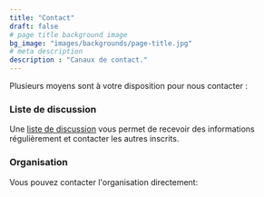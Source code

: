 ```yaml
---
title: "Contact"
draft: false
# page title background image
bg_image: "images/backgrounds/page-title.jpg"
# meta description
description : "Canaux de contact."
---
```


Plusieurs moyens sont à votre disposition pour nous contacter&nbsp;:

### Liste de discussion

Une [liste de discussion](https://framalistes.org/sympa/info/fr.foopgp) vous permet de recevoir des informations régulièrement et contacter les autres inscrits.

### Organisation

Vous pouvez contacter l'organisation directement:
